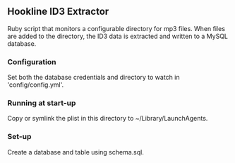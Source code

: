 ## Hookline ID3 Extractor

Ruby script that monitors a configurable directory for mp3 files. When files are added to the directory, the ID3 data is extracted and written to a MySQL database.

### Configuration

Set both the database credentials and directory to watch in 'config/config.yml'.

### Running at start-up

Copy or symlink the plist in this directory to ~/Library/LaunchAgents.

### Set-up

Create a database and table using schema.sql.
